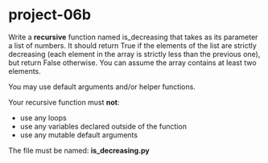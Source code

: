 # project-06b

Write a **recursive** function named is_decreasing that takes as its parameter a list of numbers.  It should return True if the elements of the list are strictly decreasing (each element in the array is strictly less than the previous one), but return False otherwise.  You can assume the array contains at least two elements.

You may use default arguments and/or helper functions.

Your recursive function must **not**:
* use any loops
* use any variables declared outside of the function
* use any mutable default arguments

The file must be named: **is_decreasing.py**
